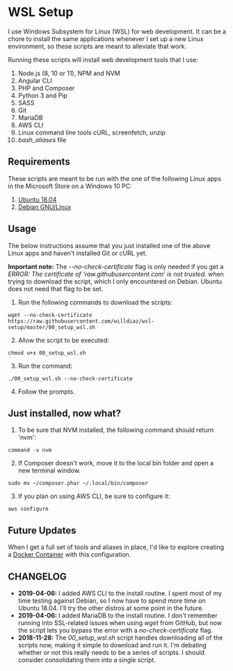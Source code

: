 # WSL Setup

I use Windows Subsystem for Linux (WSL) for web development. It can be a chore to install the same applications whenever I set up a new Linux environment, so these scripts are meant to alleviate that work.

Running these scripts will install web development tools that I use:

1. Node.js (8, 10 or 11), NPM and NVM
1. Angular CLI
1. PHP and Composer
1. Python 3 and Pip
1. SASS
1. Git
1. MariaDB
1. AWS CLI
1. Linux command line tools cURL, screenfetch, unzip
1. *bash_aliases* file

## Requirements

These scripts are meant to be run with the one of the following Linux apps in the Microsoft Store on a Windows 10 PC:

1. [Ubuntu 18.04](https://www.microsoft.com/store/productId/9N9TNGVNDL3Q)
1. [Debian GNU/Linux](https://www.microsoft.com/store/productId/9MSVKQC78PK6)

## Usage

The below instructions assume that you just installed one of the above Linux apps and haven't installed Git or cURL yet.

**Important note:** The *--no-check-certificate* flag is only needed if you get a *ERROR: The certificate of ‘raw.githubusercontent.com’ is not trusted.* when trying to download the script, which I only encountered on Debian. Ubuntu does not need that flag to be set.

1. Run the following commands to download the scripts:
  ```
  wget --no-check-certificate https://raw.githubusercontent.com/willdiaz/wsl-setup/master/00_setup_wsl.sh
  ```
2. Allow the script to be executed:
  ```
  chmod u+x 00_setup_wsl.sh
  ```
3. Run the command:
  ```
  ./00_setup_wsl.sh --no-check-certificate
  ```
4. Follow the prompts.

## Just installed, now what?

1. To be sure that NVM installed, the following command should return 'nvm':
  ```
  command -v nvm
  ```
2. If Composer doesn't work, move it to the local bin folder and open a new terminal window.
  ```
  sudo mv ~/composer.phar ~/.local/bin/composer
  ```
3. If you plan on using AWS CLI, be sure to configure it:
  ```
  aws configure
  ```

## Future Updates

When I get a full set of tools and aliases in place, I'd like to explore creating a [Docker Container](https://www.docker.com/resources/what-container) with this configuration.

## CHANGELOG
+ **2019-04-06:** I added AWS CLI to the install routine. I spent most of my time testing against Debian, so I now have to spend more time on Ubuntu 18.04. I'll try the other distros at some point in the future.
+ **2019-04-06:** I added MariaDB to the install routine. I don't remember running into SSL-related issues when using *wget* from GitHub, but now the script lets you bypass the error with a *no-check-certificate* flag.
+ **2018-11-28:** The *00_setup_wsl.sh* script handles downloading all of the scripts now, making it simple to download and run it. I'm debating whether or not this really needs to be a series of scripts. I should consider consolidating them into a single script.
